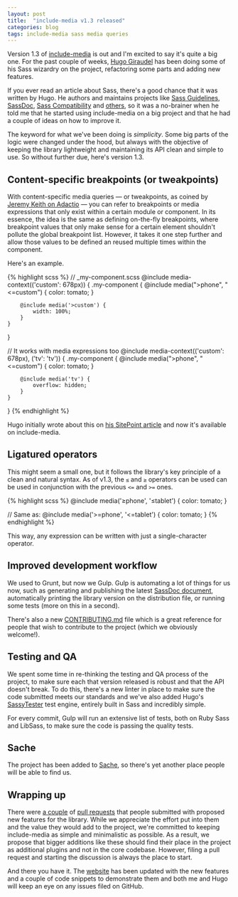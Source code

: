 ```yaml
---
layout: post
title:  "include-media v1.3 released"
categories: blog
tags: include-media sass media queries
---
```

Version 1.3 of [include-media](http://include-media.com) is out and I'm excited to say it's quite a big one. For the past couple of weeks, [Hugo Giraudel](http://hugogiraudel.com/) has been doing some of his Sass wizardry on the project, refactoring some parts and adding new features.<!--more-->

If you ever read an article about Sass, there's a good chance that it was written by Hugo. He authors and maintains projects like [Sass Guidelines](http://sass-guidelin.es/), [SassDoc](http://sassdoc.com/), [Sass Compatibility](http://sass-compatibility.github.io/) and [others](https://github.com/HugoGiraudel/awesome-sass), so it was a no-brainer when he told me that he started using include-media on a big project and that he had a couple of ideas on how to improve it.

The keyword for what we've been doing is *simplicity*. Some big parts of the logic were changed under the hood, but always with the objective of keeping the library lightweight and maintaining its API clean and simple to use. So without further due, here's version 1.3.

## Content-specific breakpoints (or tweakpoints)

With content-specific media queries — or tweakpoints, as coined by [Jeremy Keith on Adactio](https://adactio.com/journal/6044) — you can refer to breakpoints or media expressions that only exist within a certain module or component. In its essence, the idea is the same as defining on-the-fly breakpoints, where breakpoint values that only make sense for a certain element shouldn't pollute the global breakpoint list. However, it takes it one step further and allow those values to be defined an reused multiple times within the component. 

Here's an example.

{% highlight scss %}
// _my-component.scss
@include media-context(('custom': 678px)) {
    .my-component {
        @include media(">phone", "<=custom") {
            color: tomato;
        }

        @include media('>custom') {
            width: 100%;
        }
    }
}

// It works with media expressions too
@include media-context(('custom': 678px), ('tv': 'tv')) {
    .my-component {
        @include media(">phone", "<=custom") {
            color: tomato;
        }

        @include media('tv') {
            overflow: hidden;
        }
    }
}
{% endhighlight %}

Hugo initially wrote about this on [his SitePoint article](http://www.sitepoint.com/breakpoints-tweakpoints-sass/) and now it's available on include-media.

## Ligatured operators

This might seem a small one, but it follows the library's key principle of a clean and natural syntax. As of v1.3, the `≤` and `≥` operators can be used can be used in conjunction with the previous `<=` and `>=` ones.

{% highlight scss %}
@include media('≥phone', '≤tablet') {
    color: tomato;
}

// Same as:
@include media('>=phone', '<=tablet') {
    color: tomato;
}
{% endhighlight %}

This way, any expression can be written with just a single-character operator.

## Improved development workflow

We used to Grunt, but now we Gulp. Gulp is automating a lot of things for us now, such as generating and publishing the latest [SassDoc document](http://include-media.com/documentation/), automatically printing the library version on the distribution file, or running some tests (more on this in a second).

There's also a new [CONTRIBUTING.md](https://github.com/eduardoboucas/include-media/blob/master/CONTRIBUTING.md) file which is a great reference for people that wish to contribute to the project (which we obviously welcome!).

## Testing and QA

We spent some time in re-thinking the testing and QA process of the project, to make sure each that version released is robust and that the API doesn't break. To do this, there's a new linter in place to make sure the code submitted meets our standards and we've also added Hugo's [SassyTester](https://github.com/HugoGiraudel/SassyTester) test engine, entirely built in Sass and incredibly simple.

For every commit, Gulp will run an extensive list of tests, both on Ruby Sass and LibSass, to make sure the code is passing the quality tests.

## Sache

The project has been added to [Sache](http://www.sache.in/), so there's yet another place people will be able to find us.

## Wrapping up

There were [a couple](https://github.com/eduardoboucas/include-media/pull/31) of [pull requests](https://github.com/eduardoboucas/include-media/pull/24) that people submitted with proposed new features for the library. While we appreciate the effort put into them and the value they would add to the project, we're committed to keeping include-media as simple and minimalistic as possible. As a result, we propose that bigger additions like these should find their place in the project as additional plugins and not in the core codebase. However, filing a pull request and starting the discussion is always the place to start.

And there you have it. The [website](http://include-media.com) has been updated with the new features and a couple of code snippets to demonstrate them and both me and Hugo will keep an eye on any issues filed on GitHub.<!--tomb-->
